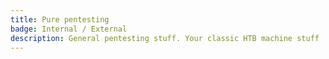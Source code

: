 ```yaml
---
title: Pure pentesting
badge: Internal / External
description: General pentesting stuff. Your classic HTB machine stuff
---
```



